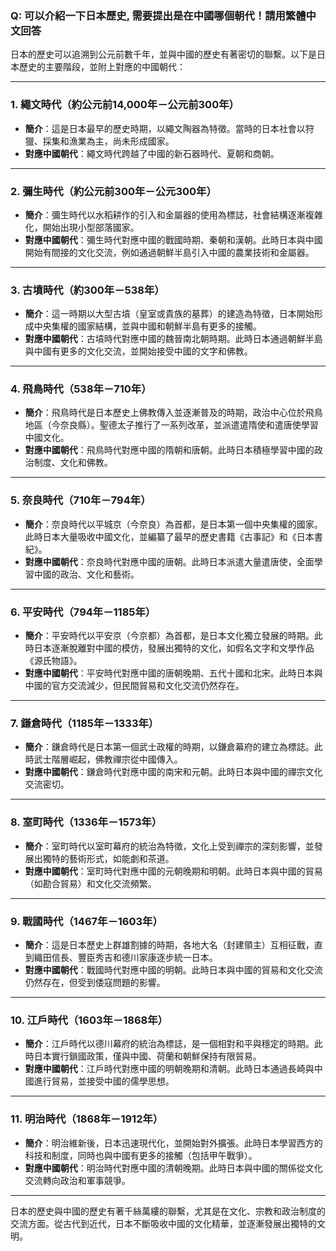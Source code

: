 ### Q: 可以介紹一下日本歷史, 需要提出是在中國哪個朝代！請用繁體中文回答

日本的歷史可以追溯到公元前數千年，並與中國的歷史有著密切的聯繫。以下是日本歷史的主要階段，並附上對應的中國朝代：

---

### 1. **繩文時代（約公元前14,000年－公元前300年）**
   - **簡介**：這是日本最早的歷史時期，以繩文陶器為特徵。當時的日本社會以狩獵、採集和漁業為主，尚未形成國家。
   - **對應中國朝代**：繩文時代跨越了中國的新石器時代、夏朝和商朝。

---

### 2. **彌生時代（約公元前300年－公元300年）**
   - **簡介**：彌生時代以水稻耕作的引入和金屬器的使用為標誌，社會結構逐漸複雜化，開始出現小型部落國家。
   - **對應中國朝代**：彌生時代對應中國的戰國時期、秦朝和漢朝。此時日本與中國開始有間接的文化交流，例如通過朝鮮半島引入中國的農業技術和金屬器。

---

### 3. **古墳時代（約300年－538年）**
   - **簡介**：這一時期以大型古墳（皇室或貴族的墓葬）的建造為特徵，日本開始形成中央集權的國家結構，並與中國和朝鮮半島有更多的接觸。
   - **對應中國朝代**：古墳時代對應中國的魏晉南北朝時期。此時日本通過朝鮮半島與中國有更多的文化交流，並開始接受中國的文字和佛教。

---

### 4. **飛鳥時代（538年－710年）**
   - **簡介**：飛鳥時代是日本歷史上佛教傳入並逐漸普及的時期，政治中心位於飛鳥地區（今奈良縣）。聖德太子推行了一系列改革，並派遣遣隋使和遣唐使學習中國文化。
   - **對應中國朝代**：飛鳥時代對應中國的隋朝和唐朝。此時日本積極學習中國的政治制度、文化和佛教。

---

### 5. **奈良時代（710年－794年）**
   - **簡介**：奈良時代以平城京（今奈良）為首都，是日本第一個中央集權的國家。此時日本大量吸收中國文化，並編纂了最早的歷史書籍《古事記》和《日本書紀》。
   - **對應中國朝代**：奈良時代對應中國的唐朝。此時日本派遣大量遣唐使，全面學習中國的政治、文化和藝術。

---

### 6. **平安時代（794年－1185年）**
   - **簡介**：平安時代以平安京（今京都）為首都，是日本文化獨立發展的時期。此時日本逐漸脫離對中國的模仿，發展出獨特的文化，如假名文字和文學作品《源氏物語》。
   - **對應中國朝代**：平安時代對應中國的唐朝晚期、五代十國和北宋。此時日本與中國的官方交流減少，但民間貿易和文化交流仍然存在。

---

### 7. **鎌倉時代（1185年－1333年）**
   - **簡介**：鎌倉時代是日本第一個武士政權的時期，以鎌倉幕府的建立為標誌。此時武士階層崛起，佛教禪宗從中國傳入。
   - **對應中國朝代**：鎌倉時代對應中國的南宋和元朝。此時日本與中國的禪宗文化交流密切。

---

### 8. **室町時代（1336年－1573年）**
   - **簡介**：室町時代以室町幕府的統治為特徵，文化上受到禪宗的深刻影響，並發展出獨特的藝術形式，如能劇和茶道。
   - **對應中國朝代**：室町時代對應中國的元朝晚期和明朝。此時日本與中國的貿易（如勘合貿易）和文化交流頻繁。

---

### 9. **戰國時代（1467年－1603年）**
   - **簡介**：這是日本歷史上群雄割據的時期，各地大名（封建領主）互相征戰，直到織田信長、豐臣秀吉和德川家康逐步統一日本。
   - **對應中國朝代**：戰國時代對應中國的明朝。此時日本與中國的貿易和文化交流仍然存在，但受到倭寇問題的影響。

---

### 10. **江戶時代（1603年－1868年）**
   - **簡介**：江戶時代以德川幕府的統治為標誌，是一個相對和平與穩定的時期。此時日本實行鎖國政策，僅與中國、荷蘭和朝鮮保持有限貿易。
   - **對應中國朝代**：江戶時代對應中國的明朝晚期和清朝。此時日本通過長崎與中國進行貿易，並接受中國的儒學思想。

---

### 11. **明治時代（1868年－1912年）**
   - **簡介**：明治維新後，日本迅速現代化，並開始對外擴張。此時日本學習西方的科技和制度，同時也與中國有更多的接觸（包括甲午戰爭）。
   - **對應中國朝代**：明治時代對應中國的清朝晚期。此時日本與中國的關係從文化交流轉向政治和軍事競爭。

---

日本的歷史與中國的歷史有著千絲萬縷的聯繫，尤其是在文化、宗教和政治制度的交流方面。從古代到近代，日本不斷吸收中國的文化精華，並逐漸發展出獨特的文明。
